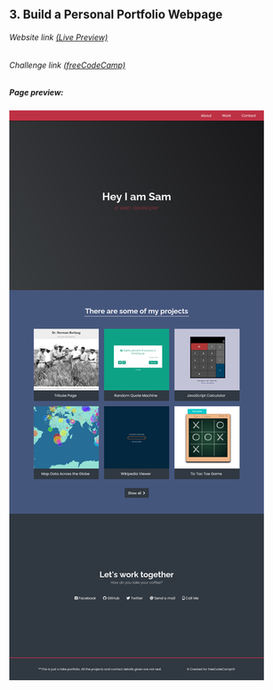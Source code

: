 ## 3. Build a Personal Portfolio Webpage

###### Website link [(Live Preview)](https://codepen.io/sam4web/full/xxLZVrV)

###### Challenge link [(freeCodeCamp)](https://www.freecodecamp.org/learn/responsive-web-design/responsive-web-design-projects/build-a-personal-portfolio-webpage)

##### Page preview:

![page-preview](page-preview.png)
